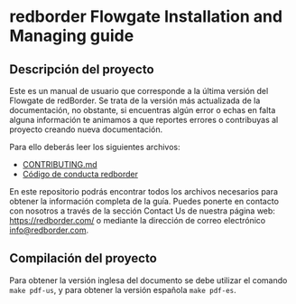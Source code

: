 # redborder Flowgate Installation and Managing guide

## Descripción del proyecto

Este es un manual de usuario que corresponde a la última versión del Flowgate de redBorder. Se trata de la versión más actualizada de la documentación, no obstante, si encuentras algún error o echas en falta alguna información te animamos a que reportes errores o contribuyas al proyecto creando nueva documentación.

Para ello deberás leer los siguientes archivos:

+ [CONTRIBUTING.md](CONTRIBUTING.md)
+ [Código de conducta redborder](codigo_conducta.md)

En este repositorio podrás encontrar todos los archivos necesarios para obtener la información completa de la guía. Puedes ponerte en contacto con nosotros a través de la sección Contact Us de nuestra página web: https://redborder.com/ o mediante la dirección de correo electrónico info@redborder.com.

## Compilación del proyecto

Para obtener la versión inglesa del documento se debe utilizar el comando `make pdf-us`, y para obtener la versión española `make pdf-es`.
